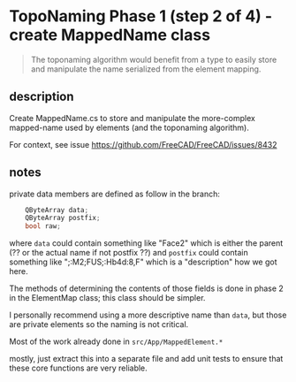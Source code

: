 # TopoNaming Phase 1 (step 2 of 4) - create MappedName class

> The toponaming algorithm would benefit from a type to easily store and manipulate the name serialized from the element mapping.

## description

Create MappedName.cs to store and manipulate the more-complex mapped-name used by elements (and the toponaming algorithm).

For context, see issue https://github.com/FreeCAD/FreeCAD/issues/8432

## notes

private data members are defined as follow in the branch:

```cpp
    QByteArray data; 
    QByteArray postfix; 
    bool raw;
```

where `data` could contain something like "Face2" which is either the parent (?? or the actual name if not postfix ??)
and `postfix` could contain something like ";:M2;FUS;:Hb4d:8,F" which is a "description" how we got here.

The methods of determining the contents of those fields is done in phase 2 in the ElementMap class; this class should be simpler.

I personally recommend using a more descriptive name than `data`, but those are private elements so the naming is not critical.

Most of the work already done in `src/App/MappedElement.*`

mostly, just extract this into a separate file and add unit tests to ensure that these core functions are very reliable.

